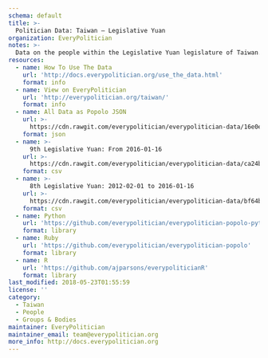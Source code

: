 ```yaml
---
schema: default
title: >-
  Politician Data: Taiwan — Legislative Yuan
organization: EveryPolitician
notes: >-
  Data on the people within the Legislative Yuan legislature of Taiwan.
resources:
  - name: How To Use The Data
    url: 'http://docs.everypolitician.org/use_the_data.html'
    format: info
  - name: View on EveryPolitician
    url: 'http://everypolitician.org/taiwan/'
    format: info
  - name: All Data as Popolo JSON
    url: >-
      https://cdn.rawgit.com/everypolitician/everypolitician-data/16e0e60ec5e9d09615b2cc20f6ce3450c0f09a37/data/Taiwan/Legislative_Yuan/ep-popolo-v1.0.json
    format: json
  - name: >-
      9th Legislative Yuan: From 2016-01-16
    url: >-
      https://cdn.rawgit.com/everypolitician/everypolitician-data/ca24b1c4942abb8d3c02950b2eb49f4fa660de14/data/Taiwan/Legislative_Yuan/term-9.csv
    format: csv
  - name: >-
      8th Legislative Yuan: 2012-02-01 to 2016-01-16
    url: >-
      https://cdn.rawgit.com/everypolitician/everypolitician-data/bf64ba34b4e6db0800549b9f6a48326f8fdf950e/data/Taiwan/Legislative_Yuan/term-8.csv
    format: csv
  - name: Python
    url: 'https://github.com/everypolitician/everypolitician-popolo-python'
    format: library
  - name: Ruby
    url: 'https://github.com/everypolitician/everypolitician-popolo'
    format: library
  - name: R
    url: 'https://github.com/ajparsons/everypoliticianR'
    format: library
last_modified: 2018-05-23T01:55:59
license: ''
category:
  - Taiwan
  - People
  - Groups & Bodies
maintainer: EveryPolitician
maintainer_email: team@everypolitician.org
more_info: http://docs.everypolitician.org
---
```

